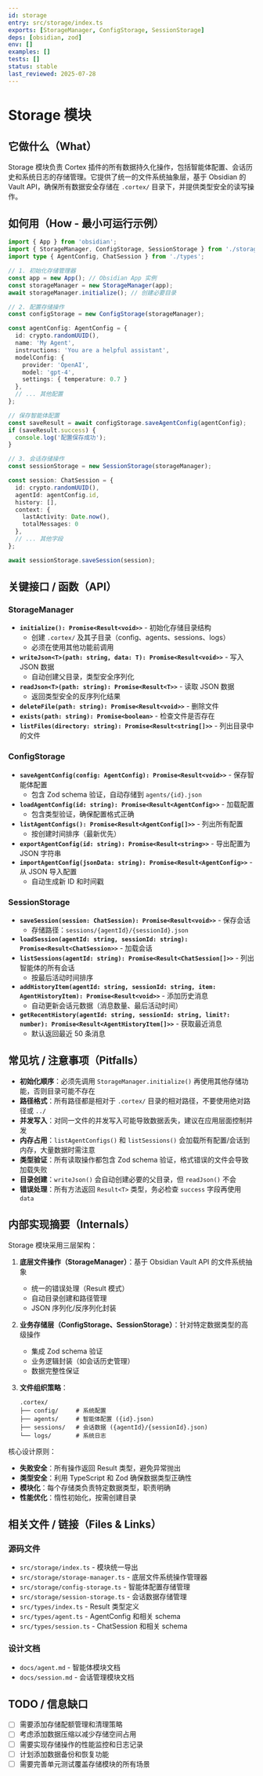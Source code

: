 ```yaml
---
id: storage
entry: src/storage/index.ts
exports: [StorageManager, ConfigStorage, SessionStorage]
deps: [obsidian, zod]
env: []
examples: []
tests: []
status: stable
last_reviewed: 2025-07-28
---
```


# Storage 模块

## 它做什么（What）

Storage 模块负责 Cortex 插件的所有数据持久化操作，包括智能体配置、会话历史和系统日志的存储管理。它提供了统一的文件系统抽象层，基于 Obsidian 的 Vault API，确保所有数据安全存储在 `.cortex/` 目录下，并提供类型安全的读写操作。

## 如何用（How - 最小可运行示例）

```typescript
import { App } from 'obsidian';
import { StorageManager, ConfigStorage, SessionStorage } from './storage';
import type { AgentConfig, ChatSession } from './types';

// 1. 初始化存储管理器
const app = new App(); // Obsidian App 实例
const storageManager = new StorageManager(app);
await storageManager.initialize(); // 创建必要目录

// 2. 配置存储操作
const configStorage = new ConfigStorage(storageManager);

const agentConfig: AgentConfig = {
  id: crypto.randomUUID(),
  name: 'My Agent',
  instructions: 'You are a helpful assistant',
  modelConfig: {
    provider: 'OpenAI',
    model: 'gpt-4',
    settings: { temperature: 0.7 }
  },
  // ... 其他配置
};

// 保存智能体配置
const saveResult = await configStorage.saveAgentConfig(agentConfig);
if (saveResult.success) {
  console.log('配置保存成功');
}

// 3. 会话存储操作
const sessionStorage = new SessionStorage(storageManager);

const session: ChatSession = {
  id: crypto.randomUUID(),
  agentId: agentConfig.id,
  history: [],
  context: { 
    lastActivity: Date.now(),
    totalMessages: 0 
  },
  // ... 其他字段
};

await sessionStorage.saveSession(session);
```

## 关键接口 / 函数（API）

### StorageManager
- **`initialize(): Promise<Result<void>>`** - 初始化存储目录结构
  - 创建 `.cortex/` 及其子目录（config、agents、sessions、logs）
  - 必须在使用其他功能前调用
- **`writeJson<T>(path: string, data: T): Promise<Result<void>>`** - 写入 JSON 数据
  - 自动创建父目录，类型安全序列化
- **`readJson<T>(path: string): Promise<Result<T>>`** - 读取 JSON 数据
  - 返回类型安全的反序列化结果
- **`deleteFile(path: string): Promise<Result<void>>`** - 删除文件
- **`exists(path: string): Promise<boolean>`** - 检查文件是否存在
- **`listFiles(directory: string): Promise<Result<string[]>>`** - 列出目录中的文件

### ConfigStorage
- **`saveAgentConfig(config: AgentConfig): Promise<Result<void>>`** - 保存智能体配置
  - 包含 Zod schema 验证，自动存储到 `agents/{id}.json`
- **`loadAgentConfig(id: string): Promise<Result<AgentConfig>>`** - 加载配置
  - 包含类型验证，确保配置格式正确
- **`listAgentConfigs(): Promise<Result<AgentConfig[]>>`** - 列出所有配置
  - 按创建时间排序（最新优先）
- **`exportAgentConfig(id: string): Promise<Result<string>>`** - 导出配置为 JSON 字符串
- **`importAgentConfig(jsonData: string): Promise<Result<AgentConfig>>`** - 从 JSON 导入配置
  - 自动生成新 ID 和时间戳

### SessionStorage
- **`saveSession(session: ChatSession): Promise<Result<void>>`** - 保存会话
  - 存储路径：`sessions/{agentId}/{sessionId}.json`
- **`loadSession(agentId: string, sessionId: string): Promise<Result<ChatSession>>`** - 加载会话
- **`listSessions(agentId: string): Promise<Result<ChatSession[]>>`** - 列出智能体的所有会话
  - 按最后活动时间排序
- **`addHistoryItem(agentId: string, sessionId: string, item: AgentHistoryItem): Promise<Result<void>>`** - 添加历史消息
  - 自动更新会话元数据（消息数量、最后活动时间）
- **`getRecentHistory(agentId: string, sessionId: string, limit?: number): Promise<Result<AgentHistoryItem[]>>`** - 获取最近消息
  - 默认返回最近 50 条消息

## 常见坑 / 注意事项（Pitfalls）

- **初始化顺序**：必须先调用 `StorageManager.initialize()` 再使用其他存储功能，否则目录可能不存在
- **路径格式**：所有路径都是相对于 `.cortex/` 目录的相对路径，不要使用绝对路径或 `../` 
- **并发写入**：对同一文件的并发写入可能导致数据丢失，建议在应用层面控制并发
- **内存占用**：`listAgentConfigs()` 和 `listSessions()` 会加载所有配置/会话到内存，大量数据时需注意
- **类型验证**：所有读取操作都包含 Zod schema 验证，格式错误的文件会导致加载失败
- **目录创建**：`writeJson()` 会自动创建必要的父目录，但 `readJson()` 不会
- **错误处理**：所有方法返回 `Result<T>` 类型，务必检查 `success` 字段再使用 `data`

## 内部实现摘要（Internals）

Storage 模块采用三层架构：

1. **底层文件操作（StorageManager）**：基于 Obsidian Vault API 的文件系统抽象
   - 统一的错误处理（Result 模式）
   - 自动目录创建和路径管理
   - JSON 序列化/反序列化封装

2. **业务存储层（ConfigStorage、SessionStorage）**：针对特定数据类型的高级操作
   - 集成 Zod schema 验证
   - 业务逻辑封装（如会话历史管理）
   - 数据完整性保证

3. **文件组织策略**：
   ```
   .cortex/
   ├── config/     # 系统配置
   ├── agents/     # 智能体配置 ({id}.json)
   ├── sessions/   # 会话数据 ({agentId}/{sessionId}.json)
   └── logs/       # 系统日志
   ```

核心设计原则：
- **失败安全**：所有操作返回 Result 类型，避免异常抛出
- **类型安全**：利用 TypeScript 和 Zod 确保数据类型正确性
- **模块化**：每个存储类负责特定数据类型，职责明确
- **性能优化**：惰性初始化，按需创建目录

## 相关文件 / 链接（Files & Links）

### 源码文件
- `src/storage/index.ts` - 模块统一导出
- `src/storage/storage-manager.ts` - 底层文件系统操作管理器
- `src/storage/config-storage.ts` - 智能体配置存储管理
- `src/storage/session-storage.ts` - 会话数据存储管理
- `src/types/index.ts` - Result 类型定义
- `src/types/agent.ts` - AgentConfig 和相关 schema
- `src/types/session.ts` - ChatSession 和相关 schema

### 设计文档
- `docs/agent.md` - 智能体模块文档
- `docs/session.md` - 会话管理模块文档

## TODO / 信息缺口

- [ ] 需要添加存储配额管理和清理策略
- [ ] 考虑添加数据压缩以减少存储空间占用
- [ ] 需要实现存储操作的性能监控和日志记录
- [ ] 计划添加数据备份和恢复功能
- [ ] 需要完善单元测试覆盖存储模块的所有场景
